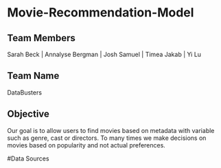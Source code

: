 # Movie-Recommendation-Model 

## Team Members 

Sarah Beck | Annalyse Bergman | Josh Samuel | Timea Jakab | Yi Lu

## Team Name
DataBusters

## Objective
Our goal is to allow users to find movies based on metadata with variable such as genre, cast or directors.
To many times we make decisions on movies based on popularity and not actual preferences.

#Data Sources
